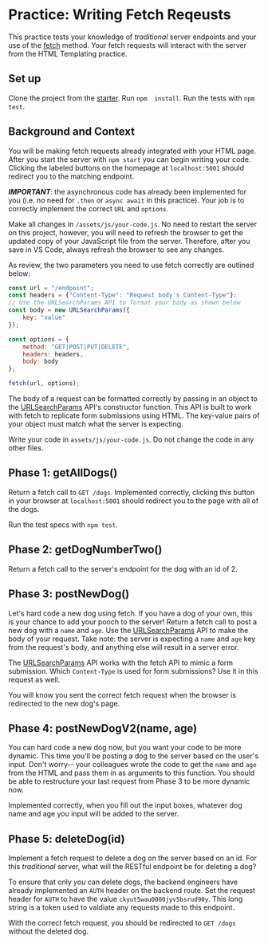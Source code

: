 # Practice: Writing Fetch Reqeusts

This practice tests your knowledge of *traditional* server endpoints and 
your use of the [fetch] method. Your fetch requests will interact with the server 
from the HTML Templating practice. 

## Set up

Clone the project from the [starter]. Run `npm  install`. Run the tests with
`npm test`.

## Background and Context

You will be making fetch requests already integrated with your HTML page. After
you start the server with `npm start` you can begin writing your code. Clicking
the labeled buttons on the homepage at `localhost:5001` should redirect you to
the matching endpoint. 

***IMPORTANT***: the asynchronous code has already been implemented for you (i.e. 
no need for `.then` or `async await` in this practice). Your job is to correctly 
implement the correct `URL` and `options`. 

Make all changes in `/assets/js/your-code.js`. No need to restart the server on
this project, however, you will need to refresh the browser to get the updated
copy of your JavaScript file from the server. Therefore, after you save in VS Code, 
always refresh the browser to see any changes. 

As review, the two parameters you need to use fetch correctly are outlined
below: 

```js
const url = "/endpoint";
const headers = {"Content-Type": "Request body's Content-Type"};
// Use the URLSearchParams API to format your body as shown below
const body = new URLSearchParams({
    key: "value"
});

const options = {
    method: "GET|POST|PUT|DELETE", 
    headers: headers,
    body: body
};

fetch(url, options);
```

The body of a request can be formatted correctly by passing in an object to the
[URLSearchParams] API's constructor function.  This API is built to work with fetch
to replicate form submissions using HTML. The key-value pairs of your object must match
what the server is expecting.

Write your code in `assets/js/your-code.js`. Do not change the code in any other
files. 


## Phase 1: getAllDogs()

Return a fetch call to `GET /dogs`. Implemented correctly, clicking this 
button in your browser at `localhost:5001` should redirect you to the page 
with all of the dogs. 

Run the test specs with `npm test`.

## Phase 2: getDogNumberTwo()

Return a fetch call to the server's endpoint for the dog with an id of 2.

## Phase 3: postNewDog() 

Let's hard code a new dog using fetch. If you have a dog of your own, this is 
your chance to add your pooch to the server! Return a fetch call to post a new dog 
with a `name` and `age`. Use the [URLSearchParams] API to make the body of your 
request. Take note: the server is expecting a `name` and `age` key from the 
request's body, and anything else will result in a server error. 

The [URLSearchParams] API works with the fetch API to mimic a form submission. Which 
`Content-Type` is used for form submissions? Use it in this request
as well. 

You will know you sent the correct fetch request when the browser is redirected
to the new dog's page. 

## Phase 4: postNewDogV2(name, age) 

You can hard code a new dog now, but you want your code to be more dynamic. This
time you'll be posting a dog to the server based on the user's input. Don't
worry-- your colleagues wrote the code to get the `name` and `age` from the HTML
and pass them in as arguments to this function. You should be able to
restructure your last request from Phase 3 to be more dynamic now. 

Implemented correctly, when you fill out the input boxes, whatever dog name and
age you input will be added to the server. 

## Phase 5: deleteDog(id)

Implement a fetch request to delete a dog on the server based on an id. For this
*traditional* server, what will the RESTful endpoint be for deleting a dog?

To ensure that only *you* can delete dogs, the backend engineers have already
implemented an `AUTH` header on the backend route. Set the request header for
`AUTH` to have the value `ckyut5wau0000jyv5bsrud90y`. This long string is a
token used to valdiate any requests made to this endpoint.

With the correct fetch request, you should be redirected to `GET /dogs` without
the deleted dog.

[starter]: https://github.com/appacademy/practice-for-week-08-fetch-from-server
[URLSearchParams]: https://developer.mozilla.org/en-US/docs/Web/API/URLSearchParams/URLSearchParams
[fetch]: https://developer.mozilla.org/en-US/docs/Web/API/fetch
